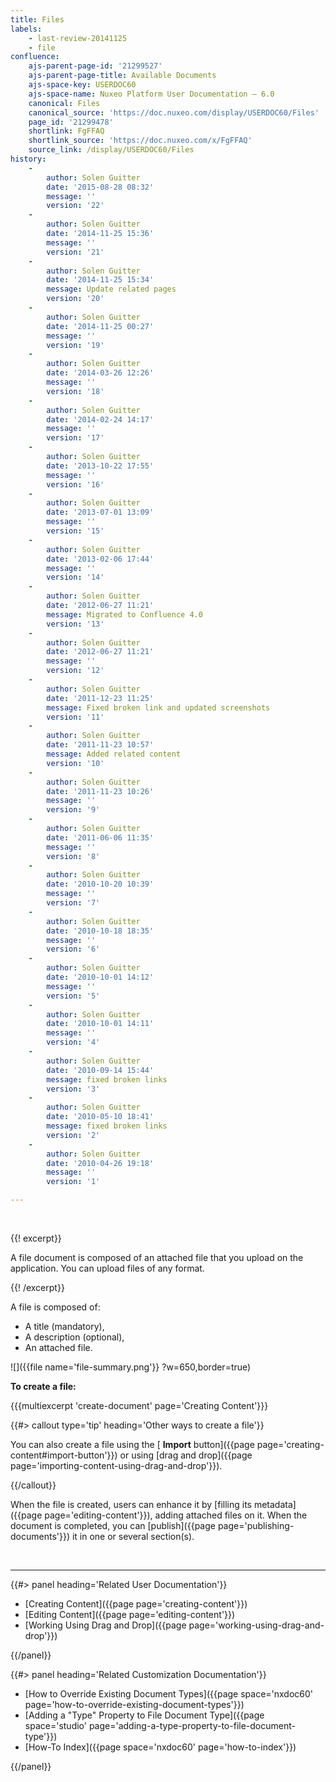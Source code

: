 ```yaml
---
title: Files
labels:
    - last-review-20141125
    - file
confluence:
    ajs-parent-page-id: '21299527'
    ajs-parent-page-title: Available Documents
    ajs-space-key: USERDOC60
    ajs-space-name: Nuxeo Platform User Documentation — 6.0
    canonical: Files
    canonical_source: 'https://doc.nuxeo.com/display/USERDOC60/Files'
    page_id: '21299478'
    shortlink: FgFFAQ
    shortlink_source: 'https://doc.nuxeo.com/x/FgFFAQ'
    source_link: /display/USERDOC60/Files
history:
    - 
        author: Solen Guitter
        date: '2015-08-28 08:32'
        message: ''
        version: '22'
    - 
        author: Solen Guitter
        date: '2014-11-25 15:36'
        message: ''
        version: '21'
    - 
        author: Solen Guitter
        date: '2014-11-25 15:34'
        message: Update related pages
        version: '20'
    - 
        author: Solen Guitter
        date: '2014-11-25 00:27'
        message: ''
        version: '19'
    - 
        author: Solen Guitter
        date: '2014-03-26 12:26'
        message: ''
        version: '18'
    - 
        author: Solen Guitter
        date: '2014-02-24 14:17'
        message: ''
        version: '17'
    - 
        author: Solen Guitter
        date: '2013-10-22 17:55'
        message: ''
        version: '16'
    - 
        author: Solen Guitter
        date: '2013-07-01 13:09'
        message: ''
        version: '15'
    - 
        author: Solen Guitter
        date: '2013-02-06 17:44'
        message: ''
        version: '14'
    - 
        author: Solen Guitter
        date: '2012-06-27 11:21'
        message: Migrated to Confluence 4.0
        version: '13'
    - 
        author: Solen Guitter
        date: '2012-06-27 11:21'
        message: ''
        version: '12'
    - 
        author: Solen Guitter
        date: '2011-12-23 11:25'
        message: Fixed broken link and updated screenshots
        version: '11'
    - 
        author: Solen Guitter
        date: '2011-11-23 10:57'
        message: Added related content
        version: '10'
    - 
        author: Solen Guitter
        date: '2011-11-23 10:26'
        message: ''
        version: '9'
    - 
        author: Solen Guitter
        date: '2011-06-06 11:35'
        message: ''
        version: '8'
    - 
        author: Solen Guitter
        date: '2010-10-20 10:39'
        message: ''
        version: '7'
    - 
        author: Solen Guitter
        date: '2010-10-18 18:35'
        message: ''
        version: '6'
    - 
        author: Solen Guitter
        date: '2010-10-01 14:12'
        message: ''
        version: '5'
    - 
        author: Solen Guitter
        date: '2010-10-01 14:11'
        message: ''
        version: '4'
    - 
        author: Solen Guitter
        date: '2010-09-14 15:44'
        message: fixed broken links
        version: '3'
    - 
        author: Solen Guitter
        date: '2010-05-10 18:41'
        message: fixed broken links
        version: '2'
    - 
        author: Solen Guitter
        date: '2010-04-26 19:18'
        message: ''
        version: '1'

---
```

&nbsp;

{{! excerpt}}

A file document is composed of an attached file that you upload on the application. You can upload files of any format.

{{! /excerpt}}

A file is composed of:

*   A title (mandatory),
*   A description (optional),
*   An attached file.

![]({{file name='file-summary.png'}} ?w=650,border=true)

**To create a file:**

{{{multiexcerpt 'create-document' page='Creating Content'}}}

{{#> callout type='tip' heading='Other ways to create a file'}}

You can also create a file using the [ **Import** button]({{page page='creating-content#import-button'}}) or using [drag and drop]({{page page='importing-content-using-drag-and-drop'}}).

{{/callout}}

When the file is created, users can enhance it by [filling its metadata]({{page page='editing-content'}}), adding attached files on it. When the document is completed, you can [publish]({{page page='publishing-documents'}}) it in one or several section(s).

&nbsp;

* * *

<div class="row" data-equalizer data-equalize-on="medium"><div class="column medium-6">{{#> panel heading='Related User Documentation'}}

*   [Creating Content]({{page page='creating-content'}})
*   [Editing Content]({{page page='editing-content'}})
*   [Working Using Drag and Drop]({{page page='working-using-drag-and-drop'}})

{{/panel}}</div><div class="column medium-6">{{#> panel heading='Related Customization Documentation'}}

*   [How to Override Existing Document Types]({{page space='nxdoc60' page='how-to-override-existing-document-types'}})
*   [Adding a "Type" Property to File Document Type]({{page space='studio' page='adding-a-type-property-to-file-document-type'}})
*   [How-To Index]({{page space='nxdoc60' page='how-to-index'}})

{{/panel}}</div></div>